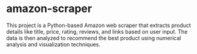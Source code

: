 # amazon-scraper
This project is a Python-based Amazon web scraper that extracts product details like title, price, rating, reviews, and links based on user input. The data is then analyzed to recommend the best product using numerical analysis and visualization techniques.

